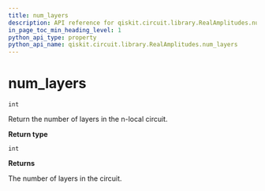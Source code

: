 ```yaml
---
title: num_layers
description: API reference for qiskit.circuit.library.RealAmplitudes.num_layers
in_page_toc_min_heading_level: 1
python_api_type: property
python_api_name: qiskit.circuit.library.RealAmplitudes.num_layers
---
```


# num\_layers

<span id="qiskit.circuit.library.RealAmplitudes.num_layers" />

`int`

Return the number of layers in the n-local circuit.

**Return type**

`int`

**Returns**

The number of layers in the circuit.

